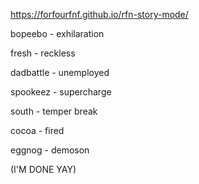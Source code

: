 https://forfourfnf.github.io/rfn-story-mode/

bopeebo - exhilaration

fresh - reckless

dadbattle - unemployed

spookeez - supercharge

south - temper break

cocoa - fired

eggnog - demoson

(I'M DONE YAY)
